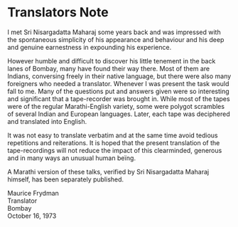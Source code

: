 # Translators Note

I met Sri Nisargadatta Maharaj some years back and was impressed with the spontaneous simplicity of his appearance and behaviour and his deep and genuine earnestness in expounding his experience.

However humble and difficult to discover his little tenement in the back lanes of Bombay, many have found their way there. Most of them are Indians, conversing freely in their native language, but there were also many foreigners who needed a translator. Whenever I was present the task would fall to me. Many of the questions put and answers given were so interesting and significant that a tape-recorder was brought in. While most of the tapes were of the regular Marathi-English variety, some were polygot scrambles of several Indian and European languages. Later, each tape was deciphered and translated into English.

It was not easy to translate verbatim and at the same time avoid tedious repetitions and reiterations. It is hoped that the present translation of the tape-recordings will not reduce the impact of this clearminded, generous and in many ways an unusual human beïng.

A Marathi version of these talks, verified by Sri Nisargadatta Maharaj himself, has been separately published.

Maurice Frydman  
Translator  
Bombay  
October 16, 1973